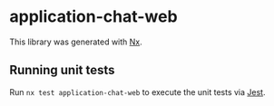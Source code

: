 # application-chat-web

This library was generated with [Nx](https://nx.dev).

## Running unit tests

Run `nx test application-chat-web` to execute the unit tests via [Jest](https://jestjs.io).
